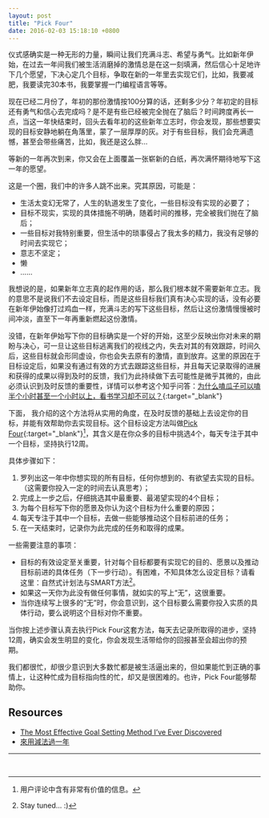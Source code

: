 ```yaml
---
layout: post
title: "Pick Four"
date: 2016-02-03 15:18:10 +0800
---
```


仪式感确实是一种无形的力量，瞬间让我们充满斗志、希望与勇气。比如新年伊始，在过去一年间我们被生活消磨掉的激情总是在这一刻填满，然后信心十足地许下几个愿望，下决心定几个目标，争取在新的一年里去实现它们，比如，我要减肥，我要读完30本书，我要掌握一门编程语言等等。

现在已经二月份了，年初的那份激情按100分算的话，还剩多少分？年初定的目标还有勇气和信心去完成吗？是不是有些已经被完全抛在了脑后？时间跨度再长一点，当这一年快结束时，回头去看年初的这些新年立志时，你会发现，那些想要实现的目标安静地躺在角落里，蒙了一层厚厚的灰。对于有些目标，我们会充满遗憾，甚至会带些痛苦，比如，我还是这么胖…

等新的一年再次到来，你又会在上面覆盖一张崭新的白纸，再次满怀期待地写下这一年的愿望。

这是一个圈，我们中的许多人跳不出来。究其原因，可能是：

- 生活太变幻无常了，人生的轨道发生了变化，一些目标没有实现的必要了；
- 目标不现实，实现的具体措施不明确，随着时间的推移，完全被我们抛在了脑后；
- 一些目标对我特别重要，但生活中的琐事侵占了我太多的精力，我没有足够的时间去实现它；
- 意志不坚定；
- 懒
- ……

我想说的是，如果新年立志真的起作用的话，那么我们根本就不需要新年立志。我的意思不是说我们不去设定目标，而是这些目标我们真有决心实现的话，没有必要在新年伊始像打过鸡血一样，充满斗志的写下这些目标，然后让这份激情慢慢被时间冲淡，直至下一年再重新燃起这份激情。


没错，在新年伊始写下你的目标确实是一个好的开始，这至少反映出你对未来的期盼与决心，可一旦让这些目标逃离我们的视线之内，失去对其的有效跟踪，时间久后，这些目标就会形同虚设，你也会失去原有的激情，直到放弃。这里的原因在于目标设定后，如果没有通过有效的方式去跟踪这些目标，并且每天记录取得的进展和获得的成果以得到及时的反馈，我们为此持续做下去可能性是微乎其微的，由此必须认识到及时反馈的重要性，详情可以参考这个知乎问答：[为什么嗑瓜子可以嗑半个小时甚至一个小时以上，看书学习却不可以？](https://www.zhihu.com/question/28184567/answer/39898658){:target="_blank"}

下面， 我介绍的这个方法将从实用的角度，在及时反馈的基础上去设定你的目标，并能有效帮助你去实现目标。这个目标设定方法叫做[Pick Four](http://www.amazon.com/Pick-Four-Pack-Designed-Share/dp/1936719215){:target="_blank"}[^1]，其含义是在你众多的目标中挑选4个，每天专注于其中一个目标，坚持执行12周。

具体步骤如下：

1. 罗列出这一年中你想实现的所有目标，任何你想到的、有欲望去实现的目标。（这需要你投入一定的时间去认真思考）；
2. 完成上一步之后，仔细挑选其中最重要、最渴望实现的4个目标；
3. 为每个目标写下你的愿景及你认为这个目标为什么重要的原因；
4. 每天专注于其中一个目标，去做一些能够推动这个目标前进的任务；
5. 在一天结束时，记录你为此完成的任务和取得的成果。

一些需要注意的事项：

- 目标的有效设定至关重要，针对每个目标都要有实现它的目的、愿景以及推动目标前进的具体任务（下一步行动）。有困难，不知具体怎么设定目标？请看这里：自然式计划法与SMART方法[^2]。
- 如果这一天你为此没有做任何事情，就如实的写上“无”，这很重要。
- 当你连续写上很多的“无”时，你会意识到，这个目标要么需要你投入实质的具体行动，要么说明这个目标对你不重要。

当你按上述步骤认真去执行Pick Four这套方法，每天去记录所取得的进步，坚持12周，确实会发生明显的变化，你会发现生活带给你的回报甚至会超出你的预期。

我们都很忙，却很少意识到大多数忙都是被生活逼出来的，但如果能忙到正确的事情上，让这种忙成为目标指向性的忙，却又是很困难的。也许，Pick Four能够帮助你。

## Resources

- [The Most Effective Goal Setting Method I’ve Ever Discovered](http://theskooloflife.com/wordpress/the-most-effective-goal-setting-method-ive-ever-discovered/)
- [來用減法過一年](http://phyllischan.blogspot.jp/2016/02/blog-post.html)

<hr /><br />

[^1]: 用户评论中含有非常有价值的信息。
[^2]: Stay tuned... :)